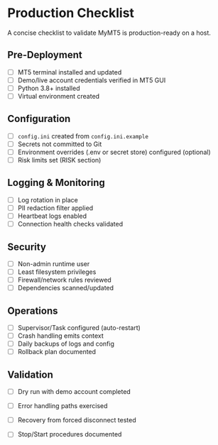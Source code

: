 # Production Checklist

A concise checklist to validate MyMT5 is production-ready on a host.

## Pre-Deployment

- [ ] MT5 terminal installed and updated
- [ ] Demo/live account credentials verified in MT5 GUI
- [ ] Python 3.8+ installed
- [ ] Virtual environment created

## Configuration

- [ ] `config.ini` created from `config.ini.example`
- [ ] Secrets not committed to Git
- [ ] Environment overrides (.env or secret store) configured (optional)
- [ ] Risk limits set (RISK section)

## Logging & Monitoring

- [ ] Log rotation in place
- [ ] PII redaction filter applied
- [ ] Heartbeat logs enabled
- [ ] Connection health checks validated

## Security

- [ ] Non-admin runtime user
- [ ] Least filesystem privileges
- [ ] Firewall/network rules reviewed
- [ ] Dependencies scanned/updated

## Operations

- [ ] Supervisor/Task configured (auto-restart)
- [ ] Crash handling emits context
- [ ] Daily backups of logs and config
- [ ] Rollback plan documented

## Validation

- [ ] Dry run with demo account completed
- [ ] Error handling paths exercised
- [ ] Recovery from forced disconnect tested
- [ ] Stop/Start procedures documented

